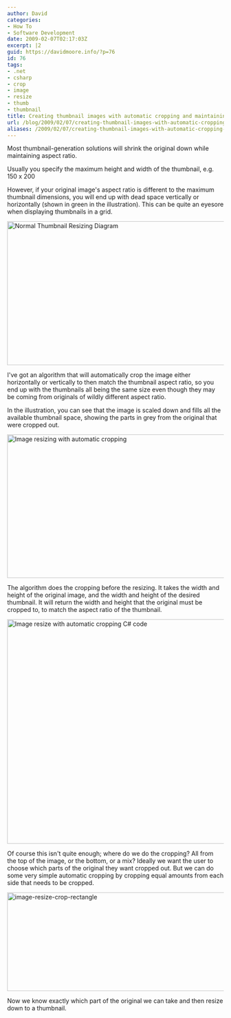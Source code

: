 ```yaml
---
author: David
categories:
- How To
- Software Development
date: 2009-02-07T02:17:03Z
excerpt: |2
guid: https://davidmoore.info/?p=76
id: 76
tags:
- .net
- csharp
- crop
- image
- resize
- thumb
- thumbnail
title: Creating thumbnail images with automatic cropping and maintaining aspect ratio
url: /blog/2009/02/07/creating-thumbnail-images-with-automatic-cropping-and-maintaining-aspect-ratio/
aliases: /2009/02/07/creating-thumbnail-images-with-automatic-cropping-and-maintaining-aspect-ratio/
---
```


 Most thumbnail-generation solutions will shrink the original down while maintaining aspect ratio.

 Usually you specify the maximum height and width of the thumbnail, e.g. 150 x 200

 However, if your original image's aspect ratio is different to the maximum thumbnail dimensions, you will end up with dead space vertically or horizontally (shown in green in the illustration). This can be quite an eyesore when displaying thumbnails in a grid. 

<img class="alignnone size-full wp-image-77" title="Normal Thumbnail Resizing Diagram" src="http://davidmoore.info/wp-content/uploads/2009/02/image-resize-normal.gif" alt="Normal Thumbnail Resizing Diagram" width="672" height="334" />

I've got an algorithm that will automatically crop the image either horizontally or vertically to then match the thumbnail aspect ratio, so you end up with the thumbnails all being the same size even though they may be coming from originals of wildly different aspect ratio.

<!--more--> 

In the illustration, you can see that the image is scaled down and fills all the available thumbnail space, showing the parts in grey from the original that were cropped out.

<img class="alignnone size-full wp-image-78" title="Image resizing with automatic cropping" src="http://davidmoore.info/wp-content/uploads/2009/02/image-resize-crop.gif" alt="Image resizing with automatic cropping" width="716" height="333" /> 

The algorithm does the cropping before the resizing. It takes the width and height of the original image, and the width and height of the desired thumbnail. It will return the width and height that the original must be cropped to, to match the aspect ratio of the thumbnail.

<img class="alignnone size-full wp-image-79" title="Image resize with automatic cropping C# code" src="http://davidmoore.info/wp-content/uploads/2009/02/image-resize-crop.png" alt="Image resize with automatic cropping C# code" width="926" height="521" /> 

Of course this isn't quite enough; where do we do the cropping? All from the top of the image, or the bottom, or a mix? Ideally we want the user to choose which parts of the original they want cropped out. But we can do some very simple automatic cropping by cropping equal amounts from each side that needs to be cropped. 

<img class="alignnone size-full wp-image-80" title="image-resize-crop-rectangle" src="http://davidmoore.info/wp-content/uploads/2009/02/image-resize-crop-rectangle.png" alt="image-resize-crop-rectangle" width="950" height="229" />

 Now we know exactly which part of the original we can take and then resize down to a thumbnail.